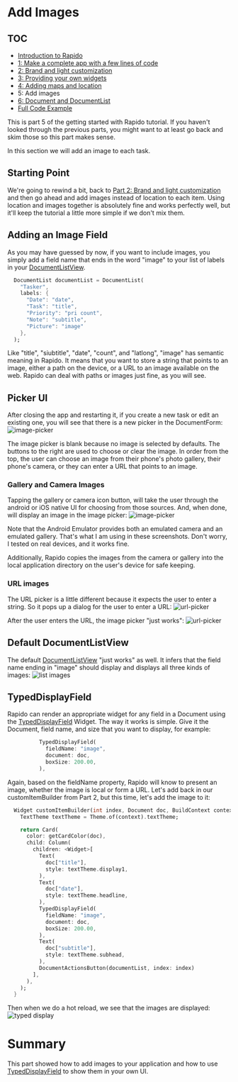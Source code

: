 # Add Images
## TOC

 * [Introduction to Rapido](./introduction.md)
 * [1: Make a complete app with a few lines of code](./flutter_app_in_few_lines.md)
 * [2: Brand and light customization](./customize_flutter_app.md)
 * [3: Providing your own widgets](./custom_flutter_widgets.md)
 * [4: Adding maps and location](./flutter_maps_and_location.md)
 * 5: Add images
 * [6: Document and DocumentList](./rapido_documents.md)
 * [Full Code Example](./main.md)

This is part 5 of the getting started with Rapido tutorial. If you haven't looked through the previous parts, you might want to at least go back and skim those so this part makes sense.

In this section we will add an image to each task.

## Starting Point
We're going to rewind a bit, back to [ Part 2: Brand and light customization](./customize_flutter_app.md) and then go ahead and add images instead of location to each item. Using location and images together is absolutely fine and works perfectly well, but it'll keep the tutorial a little more simple if we don't mix them.

## Adding an Image Field
As you may have guessed by now, if you want to include images, you simply add a field name that ends in the word "image" to your list of labels in your [DocumentListView](https://pub.dartlang.org/documentation/rapido/latest/documents/DocumentListView-class.html).

```dart
  DocumentList documentList = DocumentList(
    "Tasker",
    labels: {
      "Date": "date",
      "Task": "title",
      "Priority": "pri count",
      "Note": "subtitle",
      "Picture": "image"
    },
  );
```

Like "title", "siubtitle", "date", "count", and "latlong", "image" has semantic meaning in Rapido. It means that you want to store a string that points to an image, either a path on the device, or a URL to an image available on the web. Rapido can deal with paths or images just fine, as you will see.

## Picker UI
After closing the app and restarting it, if you create a new task or edit an existing one, you will see that there is a new picker in the DocumentForm: 
![image-picker](../assets/image-picker.png)

The image picker is blank because no image is selected by defaults. The buttons to the right are used to choose or clear the image. In order from the top, the user can choose an image from their phone's photo gallery, their phone's camera, or they can enter a URL that points to an image.

### Gallery and Camera Images
Tapping the gallery or camera icon button, will take the user through the android or iOS native UI for choosing from those sources. And, when done, will display an image in the image picker: 
![image-picker](../assets/image-picker-chosen.png)

Note that the Android Emulator provides both an emulated camera and an emulated gallery. That's what I am using in these screenshots. Don't worry, I tested on real devices, and it works fine.

Additionally, Rapido copies the images from the camera or gallery into the local application directory on the user's device for safe keeping.

### URL images
The URL picker is a little different because it expects the user to enter a string. So it pops up a dialog for the user to enter a URL: 
![url-picker](../assets/url-picker.png)

After the user enters the URL, the image picker "just works": 
![url-picker](../assets/url-chosen.png)

## Default DocumentListView
The default [DocumentListView](https://pub.dartlang.org/documentation/rapido/latest/documents/DocumentListView-class.html) "just works" as well. It infers that the field name ending in "image" should display and displays all three kinds of images: 
![list images](../assets/list-with-images.png)

## TypedDisplayField
Rapido can render an appropriate widget for any field in a Document using the [TypedDisplayField](https://pub.dartlang.org/documentation/rapido/latest/documents/TypedDisplayField-class.html) Widget. The way it works is simple. Give it the Document, field name, and size that you want to display, for example:

```dart
          TypedDisplayField(
            fieldName: "image",
            document: doc,
            boxSize: 200.00,
          ),
```

Again, based on the fieldName property, Rapido will know to present an image, whether the image is local or form a URL. Let's add back in our customItemBuilder from Part 2, but this time, let's add the image to it:

```dart
  Widget customItemBuilder(int index, Document doc, BuildContext context) {
    TextTheme textTheme = Theme.of(context).textTheme;

    return Card(
      color: getCardColor(doc),
      child: Column(
        children: <Widget>[
          Text(
            doc["title"],
            style: textTheme.display1,
          ),
          Text(
            doc["date"],
            style: textTheme.headline,
          ),
          TypedDisplayField(
            fieldName: "image",
            document: doc,
            boxSize: 200.00,
          ),
          Text(
            doc["subtitle"],
            style: textTheme.subhead,
          ),
          DocumentActionsButton(documentList, index: index)
        ],
      ),
    );
  }
  ```

Then when we do a hot reload, we see that the images are displayed: 
![typed display](../assets/typed-display-image.png)

# Summary
This part showed how to add images to your application and how to use [TypedDisplayField](https://pub.dartlang.org/documentation/rapido/latest/documents/TypedDisplayField-class.html) to show them in your own UI.
